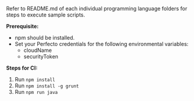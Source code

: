 Refer to README.md of each individual programming language folders for steps to execute sample scripts.

<b>Prerequisite: </b>
  * npm should be installed.
  * Set your Perfecto credentials for the following environmental variables: 
    * cloudName
    * securityToken

<b>Steps for CI:</b></br>
1. Run `npm install`
2. Run `npm install -g grunt`
3. Run `npm run java`